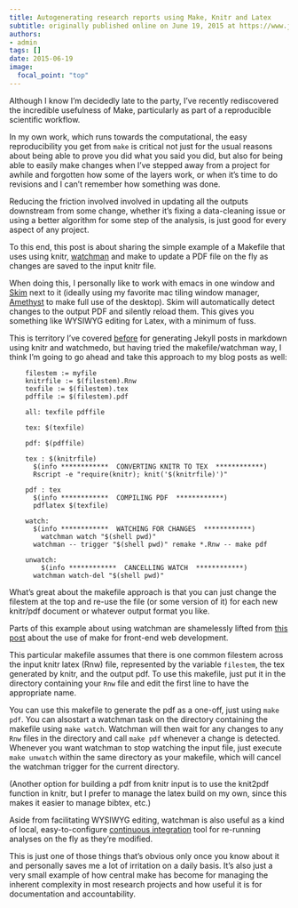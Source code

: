 ```yaml
---
title: Autogenerating research reports using Make, Knitr and Latex
subtitle: originally published online on June 19, 2015 at https://www.jonzelner.net/
authors:
- admin
tags: []
date: 2015-06-19
image:
  focal_point: "top"
---
```


Although I know I’m decidedly late to the party, I’ve recently rediscovered the incredible usefulness of Make, particularly as part of a reproducible scientific workflow.

In my own work, which runs towards the computational, the easy reproducibility you get from `make` is critical not just for the usual reasons about being able to prove you did what you said you did, but also for being able to easily make changes when I’ve stepped away from a project for awhile and forgotten how some of the layers work, or when it’s time to do revisions and I can’t remember how something was done.

Reducing the friction involved involved in updating all the outputs downstream from some change, whether it’s fixing a data-cleaning issue or using a better algorithm for some step of the analysis, is just good for every aspect of any project.

To this end, this post is about sharing the simple example of a Makefile that uses using knitr, [watchman](https://facebook.github.io/watchman/) and make to update a PDF file on the fly as changes are saved to the input knitr file.

When doing this, I personally like to work with emacs in one window and [Skim](http://skim-app.sourceforge.net/) next to it (ideally using my favorite mac tiling window manager, [Amethyst](http://ianyh.com/amethyst/) to make full use of the desktop). Skim will automatically detect changes to the output PDF and silently reload them. This gives you something like WYSIWYG editing for Latex, with a minimum of fuss.

This is territory I’ve covered [before](https://www.jonzelner.net/jekyll/knitr/r/2014/07/02/autogen-knitr/) for generating Jekyll posts in markdown using knitr and watchmedo, but having tried the makefile/watchman way, I think I’m going to go ahead and take this approach to my blog posts as well:

        filestem := myfile
        knitrfile := $(filestem).Rnw
        texfile := $(filestem).tex
        pdffile := $(filestem).pdf

        all: texfile pdffile

        tex: $(texfile)

        pdf: $(pdffile)

        tex : $(knitrfile)
          $(info ************  CONVERTING KNITR TO TEX  ************)
          Rscript -e "require(knitr); knit('$(knitrfile)')"

        pdf : tex
          $(info ************  COMPILING PDF  ************)
          pdflatex $(texfile)

        watch:
          $(info ************  WATCHING FOR CHANGES  ************)
            watchman watch "$(shell pwd)"
          watchman -- trigger "$(shell pwd)" remake *.Rnw -- make pdf

        unwatch:
            $(info ************  CANCELLING WATCH  ************)
          watchman watch-del "$(shell pwd)"

What’s great about the makefile approach is that you can just change the filestem at the top and re-use the file (or some version of it) for each new knitr/pdf document or whatever output format you like.

Parts of this example about using watchman are shamelessly lifted from [this post](https://algorithms.rdio.com/post/make/) about the use of make for front-end web development.

This particular makefile assumes that there is one common filestem across the input knitr latex (Rnw) file, represented by the variable `filestem`, the tex generated by knitr, and the output pdf. To use this makefile, just put it in the directory containing your `Rnw` file and edit the first line to have the appropriate name.

You can use this makefile to generate the pdf as a one-off, just using `make pdf`. You can alsostart a watchman task on the directory containing the makefile using `make watch`. Watchman will then wait for any changes to any `Rnw` files in the directory and call `make pdf` whenever a change is detected. Whenever you want watchman to stop watching the input file, just execute `make unwatch` within the same directory as your makefile, which will cancel the watchman trigger for the current directory.

(Another option for building a pdf from knitr input is to use the knit2pdf function in knitr, but I prefer to manage the latex build on my own, since this makes it easier to manage bibtex, etc.)

Aside from facilitating WYSIWYG editing, watchman is also useful as a kind of local, easy-to-configure [continuous integration](https://en.wikipedia.org/wiki/Continuous_integration) tool for re-running analyses on the fly as they’re modified.

This is just one of those things that’s obvious only once you know about it and personally saves me a lot of irritation on a daily basis. It’s also just a very small example of how central make has become for managing the inherent complexity in most research projects and how useful it is for documentation and accountability.